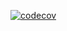 [![codecov](https://codecov.io/gh/amerigovegliante/assignment_2/graph/badge.svg?token=85M3S3DH7Q)](https://codecov.io/gh/amerigovegliante/assignment_2)
